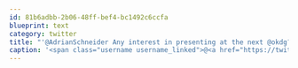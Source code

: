 ```yaml
---
id: 81b6adbb-2b06-48ff-bef4-bc1492c6ccfa
blueprint: text
category: twitter
title: "'@AdrianSchneider Any interest in presenting at the next @okdg?"
caption: '<span class="username username_linked">@<a href="https://twitter.com/AdrianSchneider" title="Adrian Schneider">AdrianSchneider</a></span> Any interest in presenting at the next <span class="username username_linked">@<a href="https://twitter.com/okdg" title="OKDG">okdg</a></span>?'
---
```

